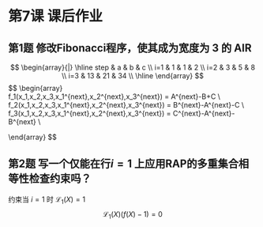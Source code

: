 # 第7课 课后作业

## 第1题 修改Fibonacci程序，使其成为宽度为 3 的 AIR

$$
\begin{array}{|}
\hline
step & a & b & c \\
i=1 & 1 & 1 & 2 \\
i=2 & 3 & 5 & 8 \\
i=3 & 13 & 21 & 34 \\
\hline
\end{array}
$$
$$
\begin{array}\
f_1(x_1,x_2,x_3,x_1^{next},x_2^{next},x_3^{next}) = A^{next}-B+C \\
f_2(x_1,x_2,x_3,x_1^{next},x_2^{next},x_3^{next}) = B^{next}-A^{next}-C \\
f_3(x_1,x_2,x_3,x_1^{next},x_2^{next},x_3^{next}) = C^{next}-A^{next}-B^{next} \\


\end{array}
$$
## 第2题 写一个仅能在行$i=1$ 上应用RAP的多重集合相等性检查约束吗？
约束当 $i=1$ 时 $\mathcal{L}_{1}(X)=1$ 
$$
\mathcal{L}_1(X)(f(X)-1)=0
$$
